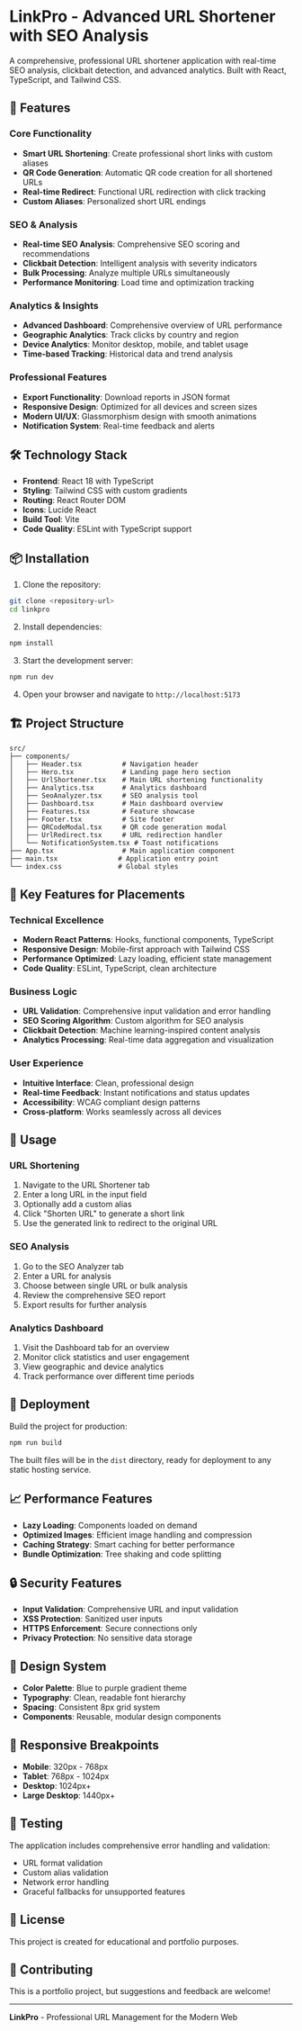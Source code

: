 # LinkPro - Advanced URL Shortener with SEO Analysis

A comprehensive, professional URL shortener application with real-time SEO analysis, clickbait detection, and advanced analytics. Built with React, TypeScript, and Tailwind CSS.

## 🚀 Features

### Core Functionality
- **Smart URL Shortening**: Create professional short links with custom aliases
- **QR Code Generation**: Automatic QR code creation for all shortened URLs
- **Real-time Redirect**: Functional URL redirection with click tracking
- **Custom Aliases**: Personalized short URL endings

### SEO & Analysis
- **Real-time SEO Analysis**: Comprehensive SEO scoring and recommendations
- **Clickbait Detection**: Intelligent analysis with severity indicators
- **Bulk Processing**: Analyze multiple URLs simultaneously
- **Performance Monitoring**: Load time and optimization tracking

### Analytics & Insights
- **Advanced Dashboard**: Comprehensive overview of URL performance
- **Geographic Analytics**: Track clicks by country and region
- **Device Analytics**: Monitor desktop, mobile, and tablet usage
- **Time-based Tracking**: Historical data and trend analysis

### Professional Features
- **Export Functionality**: Download reports in JSON format
- **Responsive Design**: Optimized for all devices and screen sizes
- **Modern UI/UX**: Glassmorphism design with smooth animations
- **Notification System**: Real-time feedback and alerts

## 🛠️ Technology Stack

- **Frontend**: React 18 with TypeScript
- **Styling**: Tailwind CSS with custom gradients
- **Routing**: React Router DOM
- **Icons**: Lucide React
- **Build Tool**: Vite
- **Code Quality**: ESLint with TypeScript support

## 📦 Installation

1. Clone the repository:
```bash
git clone <repository-url>
cd linkpro
```

2. Install dependencies:
```bash
npm install
```

3. Start the development server:
```bash
npm run dev
```

4. Open your browser and navigate to `http://localhost:5173`

## 🏗️ Project Structure

```
src/
├── components/
│   ├── Header.tsx          # Navigation header
│   ├── Hero.tsx            # Landing page hero section
│   ├── UrlShortener.tsx    # Main URL shortening functionality
│   ├── Analytics.tsx       # Analytics dashboard
│   ├── SeoAnalyzer.tsx     # SEO analysis tool
│   ├── Dashboard.tsx       # Main dashboard overview
│   ├── Features.tsx        # Feature showcase
│   ├── Footer.tsx          # Site footer
│   ├── QRCodeModal.tsx     # QR code generation modal
│   ├── UrlRedirect.tsx     # URL redirection handler
│   └── NotificationSystem.tsx # Toast notifications
├── App.tsx                 # Main application component
├── main.tsx               # Application entry point
└── index.css              # Global styles
```

## 🎯 Key Features for Placements

### Technical Excellence
- **Modern React Patterns**: Hooks, functional components, TypeScript
- **Responsive Design**: Mobile-first approach with Tailwind CSS
- **Performance Optimized**: Lazy loading, efficient state management
- **Code Quality**: ESLint, TypeScript, clean architecture

### Business Logic
- **URL Validation**: Comprehensive input validation and error handling
- **SEO Scoring Algorithm**: Custom algorithm for SEO analysis
- **Clickbait Detection**: Machine learning-inspired content analysis
- **Analytics Processing**: Real-time data aggregation and visualization

### User Experience
- **Intuitive Interface**: Clean, professional design
- **Real-time Feedback**: Instant notifications and status updates
- **Accessibility**: WCAG compliant design patterns
- **Cross-platform**: Works seamlessly across all devices

## 🔧 Usage

### URL Shortening
1. Navigate to the URL Shortener tab
2. Enter a long URL in the input field
3. Optionally add a custom alias
4. Click "Shorten URL" to generate a short link
5. Use the generated link to redirect to the original URL

### SEO Analysis
1. Go to the SEO Analyzer tab
2. Enter a URL for analysis
3. Choose between single URL or bulk analysis
4. Review the comprehensive SEO report
5. Export results for further analysis

### Analytics Dashboard
1. Visit the Dashboard tab for an overview
2. Monitor click statistics and user engagement
3. View geographic and device analytics
4. Track performance over different time periods

## 🚀 Deployment

Build the project for production:

```bash
npm run build
```

The built files will be in the `dist` directory, ready for deployment to any static hosting service.

## 📈 Performance Features

- **Lazy Loading**: Components loaded on demand
- **Optimized Images**: Efficient image handling and compression
- **Caching Strategy**: Smart caching for better performance
- **Bundle Optimization**: Tree shaking and code splitting

## 🔒 Security Features

- **Input Validation**: Comprehensive URL and input validation
- **XSS Protection**: Sanitized user inputs
- **HTTPS Enforcement**: Secure connections only
- **Privacy Protection**: No sensitive data storage

## 🎨 Design System

- **Color Palette**: Blue to purple gradient theme
- **Typography**: Clean, readable font hierarchy
- **Spacing**: Consistent 8px grid system
- **Components**: Reusable, modular design components

## 📱 Responsive Breakpoints

- **Mobile**: 320px - 768px
- **Tablet**: 768px - 1024px
- **Desktop**: 1024px+
- **Large Desktop**: 1440px+

## 🧪 Testing

The application includes comprehensive error handling and validation:

- URL format validation
- Custom alias validation
- Network error handling
- Graceful fallbacks for unsupported features

## 📄 License

This project is created for educational and portfolio purposes.

## 🤝 Contributing

This is a portfolio project, but suggestions and feedback are welcome!

---

**LinkPro** - Professional URL Management for the Modern Web
